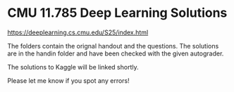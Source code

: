 # CMU 11.785 Deep Learning Solutions

https://deeplearning.cs.cmu.edu/S25/index.html

The folders contain the orignal handout and the questions. The solutions are in the handin folder and have been checked with the given autograder. 

The solutions to Kaggle will be linked shortly.

Please let me know if you spot any errors!
